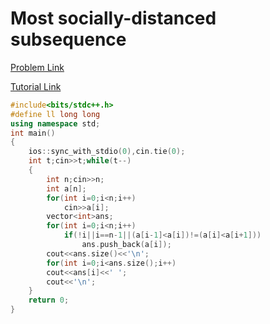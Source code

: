 # Most socially-distanced subsequence

[Problem Link](https://codeforces.com/problemset/problem/1364/B)

[Tutorial Link](https://codeforces.com/blog/entry/78781)

```cpp
#include<bits/stdc++.h>
#define ll long long
using namespace std;
int main()
{
    ios::sync_with_stdio(0),cin.tie(0);
    int t;cin>>t;while(t--)
    {
        int n;cin>>n;
        int a[n];
        for(int i=0;i<n;i++)
            cin>>a[i];
        vector<int>ans;
        for(int i=0;i<n;i++)
            if(!i||i==n-1||(a[i-1]<a[i])!=(a[i]<a[i+1]))
                ans.push_back(a[i]);
        cout<<ans.size()<<'\n';
        for(int i=0;i<ans.size();i++)
        cout<<ans[i]<<' ';
        cout<<'\n';
    }
    return 0;
}
```
